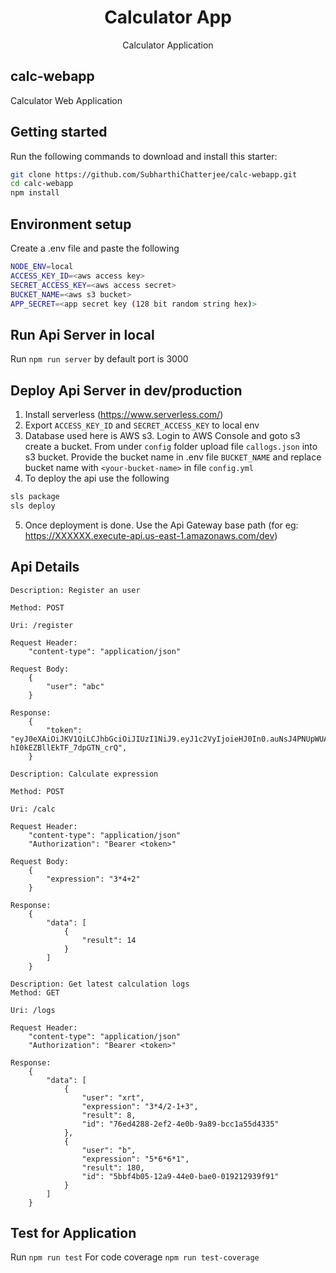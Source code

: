 <div align="center">
  <h1>Calculator App</h1>
  <p>Calculator Application</p>
</div>

## calc-webapp
Calculator Web Application

## Getting started
Run the following commands to download and install this starter:

```bash
git clone https://github.com/SubharthiChatterjee/calc-webapp.git
cd calc-webapp
npm install
```
## Environment setup
Create a .env file and paste the following
```bash
NODE_ENV=local
ACCESS_KEY_ID=<aws access key>
SECRET_ACCESS_KEY=<aws access secret>
BUCKET_NAME=<aws s3 bucket>
APP_SECRET=<app secret key (128 bit random string hex)>
```

## Run Api Server in local
Run `npm run server` by default port is 3000

## Deploy Api Server in dev/production
1. Install serverless (https://www.serverless.com/)
2. Export `ACCESS_KEY_ID` and `SECRET_ACCESS_KEY` to local env
3. Database used here is AWS s3. Login to AWS Console and goto s3 create a bucket. 
From under `config` folder upload file `callogs.json` into s3 bucket.
Provide the bucket name in .env file `BUCKET_NAME` and replace bucket name with `<your-bucket-name>` in file `config.yml`
4. To deploy the api use the following
```bash
sls package
sls deploy
```
5. Once deployment is done. Use the Api Gateway base path (for eg: https://XXXXXX.execute-api.us-east-1.amazonaws.com/dev)


## Api Details
```
Description: Register an user

Method: POST 

Uri: /register

Request Header:
    "content-type": "application/json"

Request Body:
    {
        "user": "abc"
    }

Response:
    {
        "token": "eyJ0eXAiOiJKV1QiLCJhbGciOiJIUzI1NiJ9.eyJ1c2VyIjoieHJ0In0.auNsJ4PNUpWUAiatIG-hI0kEZBllEkTF_7dpGTN_crQ",           
    }
```
```
Description: Calculate expression

Method: POST 

Uri: /calc

Request Header:
    "content-type": "application/json"
    "Authorization": "Bearer <token>"

Request Body:
    {
        "expression": "3*4+2"
    }

Response:
    {
        "data": [
            {
                "result": 14
            }
        ]
    }
```

```
Description: Get latest calculation logs
Method: GET 

Uri: /logs

Request Header:
    "content-type": "application/json"
    "Authorization": "Bearer <token>"

Response:
    {
        "data": [
            {
                "user": "xrt",
                "expression": "3*4/2-1+3",
                "result": 8,
                "id": "76ed4288-2ef2-4e0b-9a89-bcc1a55d4335"
            },
            {
                "user": "b",
                "expression": "5*6*6*1",
                "result": 180,
                "id": "5bbf4b05-12a9-44e0-bae0-019212939f91"
            }
        ]
    }
```

## Test for Application
Run `npm run test`
For code coverage `npm run test-coverage`

